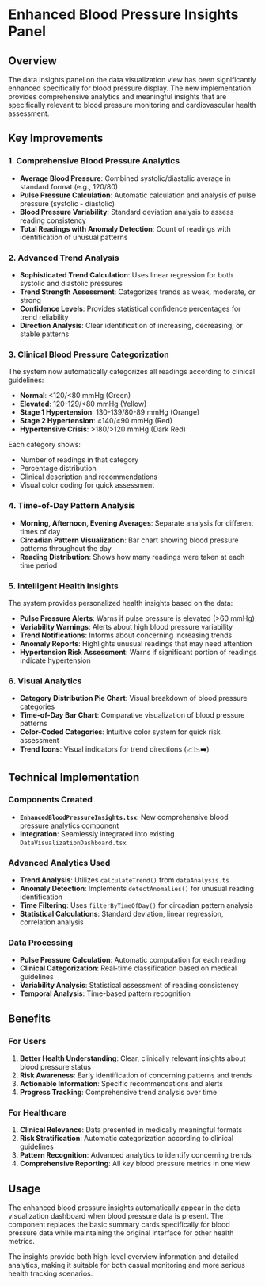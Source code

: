 # Enhanced Blood Pressure Insights Panel

## Overview
The data insights panel on the data visualization view has been significantly enhanced specifically for blood pressure display. The new implementation provides comprehensive analytics and meaningful insights that are specifically relevant to blood pressure monitoring and cardiovascular health assessment.

## Key Improvements

### 1. **Comprehensive Blood Pressure Analytics**
- **Average Blood Pressure**: Combined systolic/diastolic average in standard format (e.g., 120/80)
- **Pulse Pressure Calculation**: Automatic calculation and analysis of pulse pressure (systolic - diastolic)
- **Blood Pressure Variability**: Standard deviation analysis to assess reading consistency
- **Total Readings with Anomaly Detection**: Count of readings with identification of unusual patterns

### 2. **Advanced Trend Analysis**
- **Sophisticated Trend Calculation**: Uses linear regression for both systolic and diastolic pressures
- **Trend Strength Assessment**: Categorizes trends as weak, moderate, or strong
- **Confidence Levels**: Provides statistical confidence percentages for trend reliability
- **Direction Analysis**: Clear identification of increasing, decreasing, or stable patterns

### 3. **Clinical Blood Pressure Categorization**
The system now automatically categorizes all readings according to clinical guidelines:
- **Normal**: <120/<80 mmHg (Green)
- **Elevated**: 120-129/<80 mmHg (Yellow)
- **Stage 1 Hypertension**: 130-139/80-89 mmHg (Orange)
- **Stage 2 Hypertension**: ≥140/≥90 mmHg (Red)
- **Hypertensive Crisis**: >180/>120 mmHg (Dark Red)

Each category shows:
- Number of readings in that category
- Percentage distribution
- Clinical description and recommendations
- Visual color coding for quick assessment

### 4. **Time-of-Day Pattern Analysis**
- **Morning, Afternoon, Evening Averages**: Separate analysis for different times of day
- **Circadian Pattern Visualization**: Bar chart showing blood pressure patterns throughout the day
- **Reading Distribution**: Shows how many readings were taken at each time period

### 5. **Intelligent Health Insights**
The system provides personalized health insights based on the data:
- **Pulse Pressure Alerts**: Warns if pulse pressure is elevated (>60 mmHg)
- **Variability Warnings**: Alerts about high blood pressure variability
- **Trend Notifications**: Informs about concerning increasing trends
- **Anomaly Reports**: Highlights unusual readings that may need attention
- **Hypertension Risk Assessment**: Warns if significant portion of readings indicate hypertension

### 6. **Visual Analytics**
- **Category Distribution Pie Chart**: Visual breakdown of blood pressure categories
- **Time-of-Day Bar Chart**: Comparative visualization of blood pressure patterns
- **Color-Coded Categories**: Intuitive color system for quick risk assessment
- **Trend Icons**: Visual indicators for trend directions (📈📉➡️)

## Technical Implementation

### Components Created
- **`EnhancedBloodPressureInsights.tsx`**: New comprehensive blood pressure analytics component
- **Integration**: Seamlessly integrated into existing `DataVisualizationDashboard.tsx`

### Advanced Analytics Used
- **Trend Analysis**: Utilizes `calculateTrend()` from `dataAnalysis.ts`
- **Anomaly Detection**: Implements `detectAnomalies()` for unusual reading identification
- **Time Filtering**: Uses `filterByTimeOfDay()` for circadian pattern analysis
- **Statistical Calculations**: Standard deviation, linear regression, correlation analysis

### Data Processing
- **Pulse Pressure Calculation**: Automatic computation for each reading
- **Clinical Categorization**: Real-time classification based on medical guidelines
- **Variability Analysis**: Statistical assessment of reading consistency
- **Temporal Analysis**: Time-based pattern recognition

## Benefits

### For Users
1. **Better Health Understanding**: Clear, clinically relevant insights about blood pressure status
2. **Risk Awareness**: Early identification of concerning patterns and trends
3. **Actionable Information**: Specific recommendations and alerts
4. **Progress Tracking**: Comprehensive trend analysis over time

### For Healthcare
1. **Clinical Relevance**: Data presented in medically meaningful formats
2. **Risk Stratification**: Automatic categorization according to clinical guidelines
3. **Pattern Recognition**: Advanced analytics to identify concerning trends
4. **Comprehensive Reporting**: All key blood pressure metrics in one view

## Usage
The enhanced blood pressure insights automatically appear in the data visualization dashboard when blood pressure data is present. The component replaces the basic summary cards specifically for blood pressure data while maintaining the original interface for other health metrics.

The insights provide both high-level overview information and detailed analytics, making it suitable for both casual monitoring and more serious health tracking scenarios.
